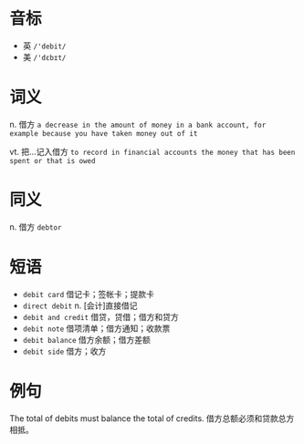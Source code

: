 # 音标

- 英 `/'debit/`
- 美 `/'dɛbɪt/`

# 词义

n. 借方
`a decrease in the amount of money in a bank account, for example because you have taken money out of it`

vt. 把…记入借方
`to record in financial accounts the money that has been spent or that is owed`

# 同义

n. 借方
`debtor`

# 短语

- `debit card` 借记卡；签帐卡；提款卡
- `direct debit` n. [会计]直接借记
- `debit and credit` 借贷，贷借；借方和贷方
- `debit note` 借项清单；借方通知；收款票
- `debit balance` 借方余额；借方差额
- `debit side` 借方；收方

# 例句

The total of debits must balance the total of credits.
借方总额必须和贷款总方相抵。


